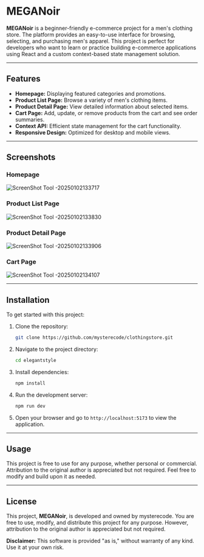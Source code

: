 # MEGANoir

**MEGANoir** is a beginner-friendly e-commerce project for a men's clothing store. The platform provides an easy-to-use interface for browsing, selecting, and purchasing men's apparel. This project is perfect for developers who want to learn or practice building e-commerce applications using React and a custom context-based state management solution.

---

## Features

- **Homepage:** Displaying featured categories and promotions.
- **Product List Page:** Browse a variety of men's clothing items.
- **Product Detail Page:** View detailed information about selected items.
- **Cart Page:** Add, update, or remove products from the cart and see order summaries.
- **Context API:** Efficient state management for the cart functionality.
- **Responsive Design:** Optimized for desktop and mobile views.

---

## Screenshots

### Homepage
![ScreenShot Tool -20250102133717](https://github.com/user-attachments/assets/1893735a-1386-4c93-ba4f-1b628cd9197f)

### Product List Page
![ScreenShot Tool -20250102133830](https://github.com/user-attachments/assets/97de790b-21e5-46eb-a4f4-71f9614aa668)

### Product Detail Page
![ScreenShot Tool -20250102133906](https://github.com/user-attachments/assets/ca320496-e4e0-429c-9bb6-4f487be4d1f7)

### Cart Page
![ScreenShot Tool -20250102134107](https://github.com/user-attachments/assets/6fae3b1c-e839-4bf6-aedd-ae074bbb88f1)


---

## Installation

To get started with this project:

1. Clone the repository:
   ```bash
   git clone https://github.com/mysterecode/clothingstore.git
   ```

2. Navigate to the project directory:
   ```bash
   cd elegantstyle
   ```

3. Install dependencies:
   ```bash
   npm install
   ```

4. Run the development server:
   ```bash
   npm run dev
   ```

5. Open your browser and go to `http://localhost:5173` to view the application.

---

## Usage

This project is free to use for any purpose, whether personal or commercial. Attribution to the original author is appreciated but not required. Feel free to modify and build upon it as needed.

---

## License

This project, **MEGANoir**, is developed and owned by mysterecode. You are free to use, modify, and distribute this project for any purpose. However, attribution to the original author is appreciated but not required.

**Disclaimer:** This software is provided "as is," without warranty of any kind. Use it at your own risk.
